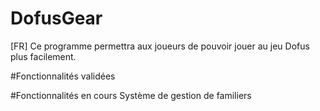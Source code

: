 # DofusGear
[FR]
Ce programme permettra aux joueurs de pouvoir jouer au jeu Dofus plus facilement.

#Fonctionnalités validées

#Fonctionnalités en cours
  Système de gestion de familiers

